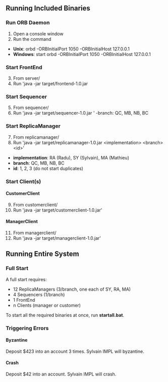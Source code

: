 Running Included Binaries
-

### Run ORB Daemon
1) Open a console window
2) Run the command
- **Unix**: orbd -ORBInitialPort 1050 -ORBInitialHost 127.0.0.1
- **Windows**: start orbd -ORBInitialPort 1050 -ORBInitialHost 127.0.0.1


### Start FrontEnd
3) From server/
4) Run 'java -jar target/frontend-1.0.jar


### Start Sequencer
5) From sequencer/
6) Run 'java -jar target/sequencer-1.0.jar <branch>'
    -branch: QC, MB, NB, BC


### Start ReplicaManager
7) From replicamanager/
8) Run 'java -jar target/replicamanager-1.0.jar \<implementation> \<branch> \<id>'
- **implementation**: RA (Radu), SY (Sylvain), MA (Mathieu)
- **branch**: QC, MB, NB, BC
- **id**: 1, 2, 3 (do not start duplicates)


### Start Client(s)
#### CustomerClient
9) From customerclient/
10) Run 'java -jar target/customerclient-1.0.jar'

#### ManagerClient
11) From managerclient/
12) Run 'java -jar target/managerclient-1.0.jar'


Running Entire System
-
### Full Start
A full start requires:

- 12 ReplicaManagers (3/branch, one each of SY, RA, MA)
- 4 Sequencers (1/branch)
- 1 FrontEnd
- n Clients (manager or customer)

To start all the required binaries at once, run **startall.bat**.

### Triggering Errors
#### Byzantine
Deposit $423 into an account 3 times. Sylvain IMPL will byzantine.

#### Crash
Deposit $42 into an account. Sylvain IMPL will crash.
